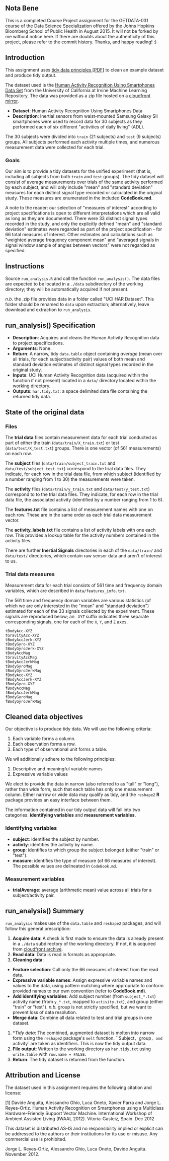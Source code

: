 ## Nota Bene
This is a completed Course Project assignment for the GETDATA-031 course of the Data Science Specialization offered by the Johns Hopkins Bloomberg School of Public Health in August 2015. It will not be forked by me without notice here. If there are doubts about the authenticity of this project, please refer to the commit history. Thanks, and happy reading! :)

## Introduction

This assignment uses [tidy data principles \[PDF\]](http://vita.had.co.nz/papers/tidy-data.pdf) to clean an example dataset and produce tidy output.

The dataset used is the [Human Activity Recognition Using Smartphones Data Set](http://archive.ics.uci.edu/ml/datasets/Human+Activity+Recognition+Using+Smartphones) from the University of California at Irvine Machine Learning Repository. The data was provided as a zip file hosted on a [cloudfront mirror](https://d396qusza40orc.cloudfront.net/getdata%2Fprojectfiles%2FUCI%20HAR%20Dataset.zip).

- **Dataset**: Human Activity Recognition Using Smartphones Data
- **Description**: Inertial sensors from waist-mounted Samsung Galaxy SII smartphones were used to record data for 30 subjects as they performed each of six different "activities of daily living" (ADL).

The 30 subjects were divided into `train` (21 subjects) and `test` (9 subjects) groups. All subjects performed each activity multiple times, and numerous measurement data were collected for each trial.

### Goals
Our aim is to provide a tidy datasets for the unified experiment (that is, including all subjects from both `train` and `test` groups). The tidy dataset will consist of average measurements over trials of the same activity performed by each subject, and will only include "mean" and "standard deviation" measures for each distinct signal type recorded or calculated in the original study. These measures are enumerated in the included **CodeBook.md**.

A note to the reader: our selection of "measures of interest" according to project specifications is open to different interpretations which are all valid as long as they are documented. There were 33 distinct signal types recorded in the study, and only the explicitly defined "mean" and "standard deviation" estimates were regarded as part of the project specification - for 66 total measures of interest. Other estimates and calculations such as "weighted average frequency component mean" and "averaged signals in signal window sample of angles between vectors" were not regarded as specified.

## Instructions
Source `run_analysis.R` and call the function `run_analysis()`. The data files are expected to be located in a `./data` subdirectory of the working directory; they will be automatically acquired if not present. 

*n.b.* the .zip file provides data in a folder called "UCI HAR Dataset". This folder should be renamed to `data` upon extraction; alternatively, leave download and extraction to `run_analysis`.

## run_analysis() Specification

- **Description**: Acquires and cleans the Human Activity Recognition data to project specifications.
- **Arguments**: None.
- **Return**: A narrow, tidy `data.table` object containing *average* (mean over all trials, for each subject/activity pair) values of both mean and standard deviation estimates of distinct signal types recorded in the original study.
- **Inputs**: UCI Human Activity Recognition data (acquired within the function if not present) located in a `data/` directory located within the working directory.
- **Outputs**: `har.tidy.txt`: a space delimited data file containing the returned tidy data.

## State of the original data

### Files

The **trial data** files contain measurement data for each trial conducted as part of either the train (`data/train/X_train.txt`) or test (`data/test/X_test.txt`) groups. There is one vector (of 561 measurements) on each row.

The **subject** files (`data/train/subject_train.txt` and `data/test/subject_test.txt`) correspond to the trial data files. They indicate, for each row in the trial data file, from which subject (identified by a number ranging from 1 to 30) the measurements were taken.

The **activity** files (`data/train/y_train.txt` and `data/test/y_test.txt`) correspond to to the trial data files. They indicate, for each row in the trial data file, the associated activity (identified by a number ranging from 1 to 6).

The **features.txt** file contains a list of measurement names with one on each row. These are in the same order as each trial data measurement vector.

The **activity_labels.txt** file contains a list of activity labels with one each row. This provides a lookup table for the activity numbers contained in the activity files.

There are further **Inertial Signals** directories in each of the `data/train/` and `data/test/` directories, which contain raw sensor data and aren't of interest to us.

### Trial data measures
Measurement data for each trial consists of 561 time and frequency domain variables, which are described in `data/features_info.txt`.

The 561 time and frequency domain variables are various statistics (of which we are only interested in the "mean" and "standard deviation")  estimated for each of the 33 signals collected by the experiment. These signals are reproduced below; an `-XYZ` suffix indicates three separate corresponding signals, one for each of the `X`, `Y`, and `Z` axes.

    tBodyAcc-XYZ
    tGravityAcc-XYZ
    tBodyAccJerk-XYZ
    tBodyGyro-XYZ
    tBodyGyroJerk-XYZ
    tBodyAccMag
    tGravityAccMag
    tBodyAccJerkMag
    tBodyGyroMag
    tBodyGyroJerkMag
    fBodyAcc-XYZ
    fBodyAccJerk-XYZ
    fBodyGyro-XYZ
    fBodyAccMag
    fBodyAccJerkMag
    fBodyGyroMag
    fBodyGyroJerkMag

## Cleaned data objectives

Our objective is to produce tidy data. We will use the following criteria:

1. Each variable forms a column.
1. Each observation forms a row.
1. Each type of observational unit forms a table.

We wil additionally adhere to the following principles:

1. Descriptive and meaningful variable names
1. Expressive variable values

We elect to provide the data in narrow (also referred to as "tall" or "long"), rather than wide form, such that each table has only one measurement column. Either narrow or wide data may qualify as tidy, and the `reshape2` **R** package provides an easy interface between them.

The information contained in our tidy output data will fall into two categories: **identifying variables** and **measurement variables**.

### Identifying variables

  - **subject**: identifies the subject by number.
  - **activty**: identifies the activity by name.
  - **group**: identifies to which group the subject belonged (either "train" or "test").
  - **measure**: identifies the type of measure (of 66 measures of interest). The possible values are delineated in `CodeBook.md`.
  
### Measurement variables

  - **trialAverage**: average (arithmetic mean) value across all trials for a subject/activity pair.
  
## run_analysis() Summary

`run_analysis` makes use of the `data.table` and `reshape2` packages, and will follow this general prescription:

1. **Acquire data**: A check is first made to ensure the data is already present in a `./data` subdirectory of the working directory. If not, it is acquired from [cloudfront archive](https://d396qusza40orc.cloudfront.net/getdata%2Fprojectfiles%2FUCI%20HAR%20Dataset.zip).
1. **Read data**: Data is read in formats as appropriate.
1. **Cleaning data**:
  - **Feature selection**: Cull only the 66 measures of interest from the read data.
  - **Expressive variable names**: Assign expressive variable names and values to the data, using pattern matching where appropriate to conform provided names to our own convention (refer to **CodeBook.md**). 
  - **Add identifying variables**: Add subject number (from `subject_*.txt`) activity name (from `y_*.txt`, mapped to `activity.txt`), and group (either "train" or "test"). *n.b.* group is not strictly specified, but we want to prevent loss of data resolution.
  - **Merge data**: Combine all data related to test and trial groups in one dataset.
1. **Tidy data*: The combined, augmented dataset is molten into narrow form using the `reshape2` package's `melt` function. ``Subject`, `group`, and `activity` are taken as identifiers. This is now the tidy output data.
1. **File output**: Written to the working directory as `har.tidy.txt` using `write.table` with `row.name = FALSE`.
1. **Return**: The tidy dataset is returned from the function.

## Attribution and License
The dataset used in this assignment requires the following citation and license:

[1] Davide Anguita, Alessandro Ghio, Luca Oneto, Xavier Parra and Jorge L. Reyes-Ortiz. Human Activity Recognition on Smartphones using a Multiclass Hardware-Friendly Support Vector Machine. International Workshop of Ambient Assisted Living (IWAAL 2012). Vitoria-Gasteiz, Spain. Dec 2012

This dataset is distributed AS-IS and no responsibility implied or explicit can be addressed to the authors or their institutions for its use or misuse. Any commercial use is prohibited.

Jorge L. Reyes-Ortiz, Alessandro Ghio, Luca Oneto, Davide Anguita. November 2012.